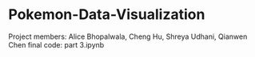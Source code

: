 # Pokemon-Data-Visualization
Project members: Alice Bhopalwala, Cheng Hu, Shreya Udhani, Qianwen Chen
final code: part 3.ipynb
